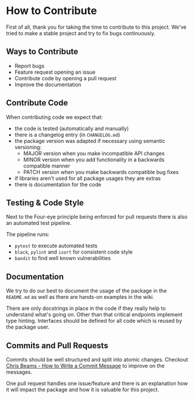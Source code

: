 # How to Contribute

First of all, thank you for taking the time to contribute to this project.
We've tried to make a stable project and try to fix bugs continuously.

## Ways to Contribute

- Report bugs
- Feature request opening an issue
- Contribute code by opening a pull request
- Improve the documentation

## Contribute Code

When contributing code we expect that:
- the code is tested (automatically and manually)
- there is a changelog entry (in `CHANGELOG.md`)
- the package version was adapted if necessary using semantic versioning:
  - MAJOR version when you make incompatible API changes
  - MINOR version when you add functionality in a backwards compatible manner
  - PATCH version when you make backwards compatible bug fixes
- if libraries aren't used for all package usages they are extras
- there is documentation for the code

## Testing & Code Style

Next to the Four-eye principle being enforced for pull requests
there is also an automated test pipeline.

The pipeline runs:
- `pytest` to execute automated tests
- `black`, `pylint` and `isort` for consistent code style
- `bandit` to find well known vulnerabilities

## Documentation

We try to do our best to document the usage of the package in the `README.md`
as well as there are hands-on examples in the wiki.

There are only docstrings in place in the code if they really help to
understand what's going on. Other than that critical endpoints implement
type hinting. Interfaces should be defined for all code which is reused
by the package user.

## Commits and Pull Requests

Commits should be well structured and split into atomic changes.
Checkout [Chris Beams - How to Write a Commit Message](https://chris.beams.io/posts/git-commit/#seven-rules)
to improve on the messages.

One pull request handles one issue/feature and there is an explanation
how it will impact the package and how it is valuable for this project.
